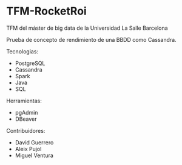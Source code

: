 # TFM-RocketRoi
TFM del máster de big data de la Universidad La Salle Barcelona

Prueba de concepto de rendimiento de una BBDD como Cassandra.

Tecnologias:

- PostgreSQL
- Cassandra
- Spark
- Java
- SQL

Herramientas:

- pgAdmin
- DBeaver

Contribuidores:

- David Guerrero
- Aleix Pujol
- Miguel Ventura
